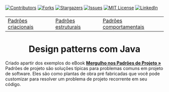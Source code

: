 
[![Contributors][contributors-shield]][contributors-url]
[![Forks][forks-shield]][forks-url]
[![Stargazers][stars-shield]][stars-url]
[![Issues][issues-shield]][issues-url]
[![MIT License][license-shield]][license-url]
[![LinkedIn][linkedin-shield]][linkedin-url]

<!-- MARKDOWN LINKS & IMAGES -->
<!-- https://www.markdownguide.org/basic-syntax/#reference-style-links -->
[contributors-shield]: https://img.shields.io/github/contributors/jfmsantos/design-patterns.svg?style=for-the-badge
[contributors-url]: https://github.com/jfmsantos/design-patterns/graphs/contributors
[forks-shield]: https://img.shields.io/github/forks/jfmsantos/design-patterns.svg?style=for-the-badge
[forks-url]: https://github.com/jfmsantos/design-patterns/network/members
[stars-shield]: https://img.shields.io/github/stars/jfmsantos/design-patterns.svg?style=for-the-badge
[stars-url]: https://github.com/jfmsantos/design-patterns/stargazers
[issues-shield]: https://img.shields.io/github/issues/jfmsantos/design-patterns.svg?style=for-the-badge
[issues-url]: https://github.com/jfmsantos/design-patterns/issues
[license-shield]: https://img.shields.io/github/license/jfmsantos/design-patterns.svg?style=for-the-badge
[license-url]: https://github.com/jfmsantos/design-patterns/blob/master/LICENSE.txt
[linkedin-shield]: https://img.shields.io/badge/-LinkedIn-black.svg?style=for-the-badge&logo=linkedin&colorB=555
[linkedin-url]: https://linkedin.com/in/fabricio-menezes/
[product-screenshot]: images/screenshot.png

<h5 align="center">
<table align="center">
  <tr>
    <td><a href="https://github.com/jfmsantos/design-patterns/tree/master/src/creational">Padrões criacionais</a></td>
    <td><a href="https://github.com/jfmsantos/design-patterns/tree/master/src/estruturais">Padrões estruturais</a></td>
    <td><a href="https://github.com/jfmsantos/design-patterns/tree/master/src/comportamentais">Padrões comportamentais</a></td>
  </tr>
</table>
</h5>

<h1 align="center">
  Design patterns com Java
</h1>

Criado apartir dos exemplos do eBook <a href="https://refactoring.guru/" target="_blank"><strong> Mergulho nos Padrões de Projeto »</strong></a>
Padrões de projeto são soluções típicas para problemas comuns em projeto de software. Eles são como plantas de obra pré fabricadas que você pode customizar para resolver um problema de projeto recorrente em seu código.
